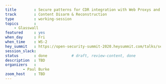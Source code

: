 ```yaml
---
title        : Secure patterns for CDR integration with Web Proxys and Email Providers
track        : Content Disarm & Reconstruction
type         : working-session
topics       :
    - Glasswall
featured     : yes
when_day     : Fri
when_time    : WS-2
hey_summit   : https://open-security-summit-2020.heysummit.com/talks/secure-patterns-for-cdr-integration-with-web-proxys-and-email-providers-2pm-bst/
session_slack: 
status       : done           # draft, review-content, done
description  : TBD
organizers   :
        - Paul Burke
zoom_host    : TBD
---
```


